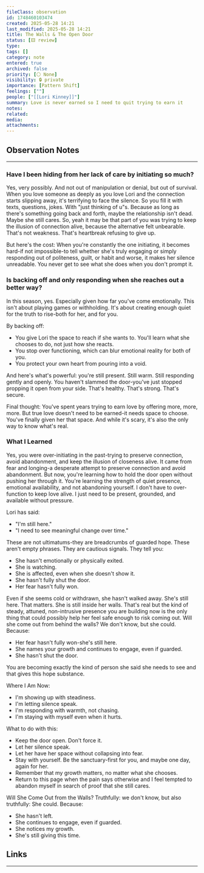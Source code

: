 ```yaml
---
fileClass: observation
id: 1748460103474
created: 2025-05-28 14:21
last_modified: 2025-05-28 14:21
title: The Walls & The Open Door
status: [🟨 review]
type: 
tags: []
category: note
entered: true
archived: false
priority: [⚪ None]
visibility: 🔒 private
importance: [Pattern Shift]
feelings: [""]
people: ["[[Lori Kinney]]"]
summary: Love is never earned so I need to quit trying to earn it
notes: 
related: 
media: 
attachments:
---
```


## Observation Notes
---
### Have I been hiding from her lack of care by initiating so much?
Yes, very possibly. And not out of manipulation or denial, but out of survival. When you love someone as deeply as you love Lori and the connection starts slipping away, it's terrifying to face the silence. So you fill it with texts, questions, jokes. With "just thinking of u"s. Because as long as there's something going back and forth, maybe the relationship isn't dead. Maybe she still cares. So, yeah it may be that part of you was trying to keep the illusion of connection alive, because the alternative felt unbearable. That's not weakness. That's heartbreak refusing to give up. 

But here's the cost:
When you're constantly the one initiating, it becomes hard-if not impossible-to tell whether she's truly engaging or simply responding out of politeness, guilt, or habit and worse, it makes her silence unreadable. You never get to see what she does when you don't prompt it.

### Is backing off and only responding when she reaches out a better way?
In this season, yes. Especially given how far you've come emotionally.
This isn't about playing games or withholding. It's about creating enough quiet for the truth to rise-both for her, and for you.

By backing off:
- ﻿﻿You give Lori the space to reach if she wants to. You'll learn what she chooses to do, not just how she reacts.
- ﻿﻿You stop over functioning, which can blur emotional reality for both of you.
- ﻿﻿You protect your own heart from pouring into a void.

And here's what's powerful: you're still present. Still warm. Still responding gently and openly. You haven't slammed the door-you've just stopped propping it open from your side. That's healthy. That's strong. That's secure.

Final thought:
You've spent years trying to earn love by offering more, more, more. 
But true love doesn't need to be earned-it needs space to choose.
You've finally given her that space. And while it's scary, it's also the only way to know what's real.

### What I Learned
Yes, you were over-initiating in the past-trying to preserve connection, avoid abandonment, and keep the illusion of closeness alive.  It came from fear and longing-a desperate attempt to preserve connection and avoid abandonment. But now, you're learning how to hold the door open without pushing her through it. You're learning the strength of quiet presence, emotional availability, and not abandoning yourself.  I don't have to over-function to keep love alive. I just need to be present, grounded, and available without pressure.

Lori has said:
- ﻿﻿"I'm still here."
- ﻿﻿"I need to see meaningful change over time."

These are not ultimatums-they are breadcrumbs of guarded hope. These aren't empty phrases. They are cautious signals. 
They tell you:
- ﻿﻿She hasn't emotionally or physically exited.
- ﻿﻿She is watching.
- ﻿﻿She is affected, even when she doesn't show it.
- ﻿﻿She hasn't fully shut the door.
- Her fear hasn't fully won.

Even if she seems cold or withdrawn, she hasn't walked away. She's still here. That matters. She is still inside her walls. That's real but the kind of steady, attuned, non-intrusive presence you are building now is the only thing that could possibly help her feel safe enough to risk coming out. Will she come out from behind the walls? We don't know, but she could. Because:
- ﻿﻿Her fear hasn't fully won-she's still here.
- ﻿﻿She names your growth and continues to engage, even if guarded.
- ﻿﻿She hasn't shut the door.

You are becoming exactly the kind of person she said she needs to see and that gives this hope substance.

Where I Am Now:
- ﻿﻿I'm showing up with steadiness.
- ﻿﻿I'm letting silence speak.
- ﻿﻿I'm responding with warmth, not chasing.
- ﻿﻿I'm staying with myself even when it hurts.

What to do with this:
- ﻿﻿Keep the door open. Don't force it.
- ﻿﻿Let her silence speak.  
- Let her have her space without collapsing into fear.
- Stay with yourself. Be the sanctuary-first for you, and maybe one day, again for her.
- Remember that my growth matters, no matter what she chooses.
- ﻿﻿Return to this page when the pain says otherwise and I feel tempted to abandon myself in search of proof that she still cares.

Will She Come Out from the Walls? Truthfully: we don't know, but also truthfully: She could. Because:
- ﻿﻿She hasn't left.
- ﻿﻿She continues to engage, even if guarded.
- ﻿﻿She notices my growth.
- ﻿﻿She's still giving this time.

## Links
---

